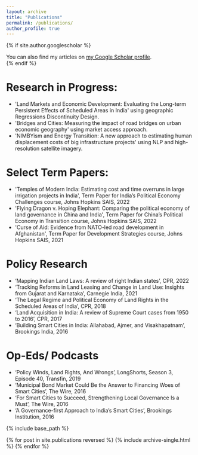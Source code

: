 ```yaml
---
layout: archive
title: "Publications"
permalink: /publications/
author_profile: true
---
```


{% if site.author.googlescholar %}
  <div class="wordwrap">You can also find my articles on <a href="{{site.author.googlescholar}}">my Google Scholar profile</a>.</div>
{% endif %}

Research in Progress:
=====

* 'Land Markets and Economic Development: Evaluating the Long-term Persistent Effects of Scheduled Areas
in India' using geographic Regressions Discontinuity Design.
* 'Bridges and Cities: Measuring the impact of road bridges on urban economic geography' using market
access approach.
* 'NIMBYism and Energy Transition: A new approach to estimating human displacement costs of big
infrastructure projects' using NLP and high-resolution satellite imagery.

Select Term Papers:
=====

* 'Temples of Modern India: Estimating cost and time overruns in large irrigation projects in India', Term
Paper for India’s Political Economy Challenges course, Johns Hopkins SAIS, 2022
* 'Flying Dragon v. Hoping Elephant: Comparing the political economy of land governance in China and India', Term
Paper for China’s Political Economy in Transition course, Johns Hopkins SAIS, 2022
* 'Curse of Aid: Evidence from NATO-led road development in Afghanistan', Term Paper for Development
Strategies course, Johns Hopkins SAIS, 2021


Policy Research
======

* ‘Mapping Indian Land Laws: A review of right Indian states’, CPR, 2022
* ‘Tracking Reforms in Land Leasing and Change in Land Use: Insights from Gujarat and Karnataka’,
Carnegie India, 2021
* ‘The Legal Regime and Political Economy of Land Rights in the Scheduled Areas of India’, CPR, 2018
* ‘Land Acquisition in India: A review of Supreme Court cases from 1950 to 2016’, CPR, 2017
* ‘Building Smart Cities in India: Allahabad, Ajmer, and Visakhapatnam’, Brookings India, 2016

Op-Eds/ Podcasts
======
* ‘Policy Winds, Land Rights, And Wrongs’, LongShorts, Season 3, Episode 40, Transfin, 2019
* ‘Municipal Bond Market Could Be the Answer to Financing Woes of Smart Cities’, The Wire, 2016
* ‘For Smart Cities to Succeed, Strengthening Local Governance Is a Must’, The Wire, 2016
* ‘A Governance-first Approach to India’s Smart Cities’, Brookings Institution, 2016


{% include base_path %}

{% for post in site.publications reversed %}
  {% include archive-single.html %}
{% endfor %}
